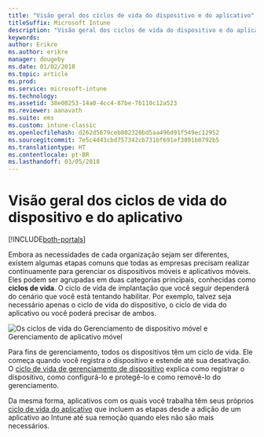 ```yaml
---
title: "Visão geral dos ciclos de vida do dispositivo e do aplicativo"
titleSuffix: Microsoft Intune
description: "Visão geral dos ciclos de vida do dispositivo e do aplicativo com o Microsoft Intune."
keywords: 
author: Erikre
ms.author: erikre
manager: dougeby
ms.date: 01/02/2018
ms.topic: article
ms.prod: 
ms.service: microsoft-intune
ms.technology: 
ms.assetid: 38e08253-14a0-4cc4-87be-7b110c12a523
ms.reviewer: aanavath
ms.suite: ems
ms.custom: intune-classic
ms.openlocfilehash: d262d5679ceb802320bd5aa496d91f549ec12952
ms.sourcegitcommit: 7e5c4d43cbd757342cb731bf691ef3891b0792b5
ms.translationtype: HT
ms.contentlocale: pt-BR
ms.lasthandoff: 03/05/2018
---
```

# <a name="overview-of-device-and-app-lifecycles"></a>Visão geral dos ciclos de vida do dispositivo e do aplicativo

[!INCLUDE[both-portals](./includes/note-for-both-portals.md)]

Embora as necessidades de cada organização sejam ser diferentes, existem algumas etapas comuns que todas as empresas precisam realizar continuamente para gerenciar os dispositivos móveis e aplicativos móveis. Eles podem ser agrupadas em duas categorias principais, conhecidas como **ciclos de vida**. O ciclo de vida de implantação que você seguir dependerá do cenário que você está tentando habilitar. Por exemplo, talvez seja necessário apenas o ciclo de vida do dispositivo, o ciclo de vida do aplicativo ou você poderá precisar de ambos.

![Os ciclos de vida do Gerenciamento de dispositivo móvel e Gerenciamento de aplicativo móvel](./media/device-app-lifecycle.png)

Para fins de gerenciamento, todos os dispositivos têm um ciclo de vida. Ele começa quando você registra o dispositivo e estende até sua desativação. O [ciclo de vida de gerenciamento de dispositivo](device-lifecycle.md) explica como registrar o dispositivo, como configurá-lo e protegê-lo e como removê-lo do gerenciamento.

Da mesma forma, aplicativos com os quais você trabalha têm seus próprios [ciclo de vida do aplicativo](app-lifecycle.md) que incluem as etapas desde a adição de um aplicativo ao Intune até sua remoção quando eles não são mais necessários.
